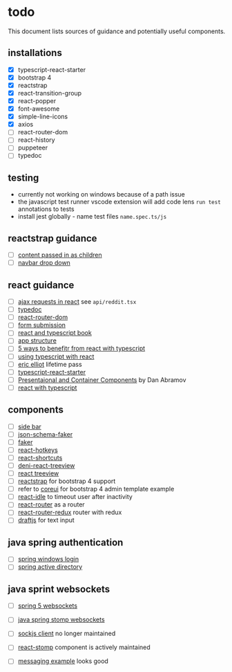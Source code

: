 # todo

This document lists sources of guidance and potentially useful components.

## installations

- [X] typescript-react-starter
- [X] bootstrap 4
- [X] reactstrap
- [X] react-transition-group
- [X] react-popper
- [X] font-awesome
- [X] simple-line-icons
- [X] axios
- [ ] react-router-dom
- [ ] react-history
- [ ] puppeteer
- [ ] typedoc

## testing
- currently not working on windows because of a path issue
- the javascript test runner vscode extension will add code lens `run test` annotations to tests
- install jest globally - name test files `name.spec.ts/js`

## reactstrap guidance

- [ ] [content passed in as children](https://github.com/reactstrap/reactstrap#about-the-project)
- [ ] [navbar drop down](https://codepen.io/eddywashere/pen/KgjQay)

## react guidance

- [ ] [ajax requests in react](https://daveceddia.com/ajax-requests-in-react/) see `api/reddit.tsx`
- [ ] [typedoc](https://github.com/TypeStrong/typedoc)
- [ ] [react-router-dom](https://reacttraining.com/react-router/)
- [ ] [form submission](https://stackblitz.com/edit/react-qcswey)
- [ ] [react and typescript book](https://charleslbryant.gitbooks.io/hello-react-and-typescript/content/Samples/ComponentPropsAndState.html)
- [ ] [app structure](https://hackernoon.com/the-100-correct-way-to-structure-a-react-app-or-why-theres-no-such-thing-3ede534ef1ed)
- [ ] [5 ways to benefitr from react with typescript](https://brightinventions.pl/blog/5-ways-to-benefit-from-typescript-in-react/)
- [ ] [using typescript with react](https://blog.logrocket.com/how-why-a-guide-to-using-typescript-with-react-fffb76c61614)
- [ ] [eric elliot](https://ericelliottjs.com/product/lifetime-access-pass/) lifetime pass
- [ ] [typescript-react-starter](https://github.com/Microsoft/TypeScript-React-Starter)
- [ ] [Presentaional and Container Components](https://medium.com/@dan_abramov/smart-and-dumb-components-7ca2f9a7c7d0) by Dan Abramov
- [ ] [react with typescript](https://blog.logrocket.com/how-why-a-guide-to-using-typescript-with-react-fffb76c61614)

## components

- [ ] [side bar](https://github.com/balloob/react-sidebar/blob/master/src/sidebar.js)
- [ ] [json-schema-faker](https://github.com/json-schema-faker/json-schema-faker)
- [ ] [faker](https://github.com/marak/Faker.js/)
- [ ] [react-hotkeys](https://github.com/greena13/react-hotkeys)
- [ ] [react-shortcuts](https://github.com/avocode/react-shortcuts)
- [ ] [deni-react-treeview](https://denimar.github.io/deni-react-treeview/examples/#/onselectItem)
- [ ] [react treeview](https://github.com/alexcurtis/react-treebeard)
- [ ] [reactstrap](https://github.com/reactstrap/reactstrap#adding-bootstrap) for bootstrap 4 support
- [ ] refer to [coreui](https://github.com/coreui/coreui-free-bootstrap-admin-template) for bootstrap 4 admin template example
- [ ] [react-idle](https://github.com/ReactTraining/react-idle) to timeout user after inactivity
- [ ] [react-router](https://github.com/ReactTraining/react-router) as a router
- [ ] [react-router-redux](https://github.com/reactjs/react-router-redux) router with redux
- [ ] [draftjs](https://draftjs.org/docs/overview.html#content) for text input

## java spring authentication

- [ ] [spring windows login](https://docs.spring.io/spring-security-kerberos/docs/current/reference/html/samples-sec-server-win-auth.html )
- [ ] [spring active directory](https://www.ziaconsulting.com/developer-help/spring-security-active-directory/ )

## java sprint websockets

- [ ] [spring 5 websockets](http://www.baeldung.com/websockets-spring)
- [ ] [java spring stomp websockets](https://spring.io/guides/gs/messaging-stomp-websocket/)
- [ ] [sockjs client](https://github.com/sockjs/sockjs-client) no longer maintained
- [ ] [react-stomp](https://www.npmjs.com/package/react-stomp) component is actively maintained
- [ ] [messaging example](https://react-websocket.herokuapp.com/index) looks good



